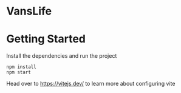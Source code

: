 # VansLife
# Getting Started
Install the dependencies and run the project
```
npm install
npm start
```

Head over to https://vitejs.dev/ to learn more about configuring vite
